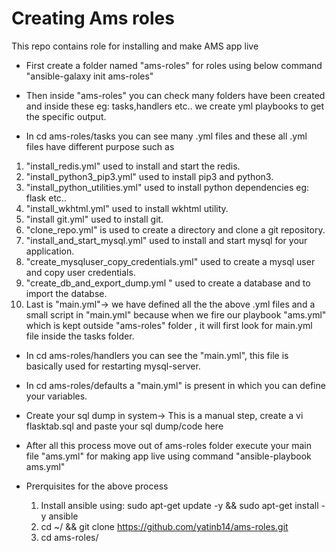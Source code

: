 # Creating Ams roles
  This repo contains role for installing and make AMS app live

- First create a folder named "ams-roles" for roles using below command
                     "ansible-galaxy init ams-roles"

- Then inside "ams-roles" you can check many folders have been created and inside these
  eg: tasks,handlers etc.. we create yml playbooks to get the specific output.
  
- In cd ams-roles/tasks  you can see many .yml files and these all .yml files have different purpose such as

1) "install_redis.yml" used to install and start the redis.
2) "install_python3_pip3.yml" used to install pip3 and python3.
3) "install_python_utilities.yml" used to install python dependencies eg: flask etc..
4) "install_wkhtml.yml" used to install wkhtml utility.
5) "install git.yml" used to install git.
6) "clone_repo.yml" is used to create a directory and clone a git repository.
7) "install_and_start_mysql.yml" used to install and start mysql for your application.
8) "create_mysqluser_copy_credentials.yml" used to create a mysql user and copy user credentials.
9) "create_db_and_export_dump.yml " used to create a database and to import the databse.
10) Last is "main.yml"-> we have defined all the the above .yml files and a small script in "main.yml" because when we fire our playbook "ams.yml" which is kept outside "ams-roles" folder , it will first look for main.yml file inside the tasks folder.

- In  cd ams-roles/handlers you can see the "main.yml", this file is basically used for restarting mysql-server.

- In cd ams-roles/defaults a "main.yml" is present in which you can define your variables.


- Create your sql dump in system->
  This is a manual step, create a vi flasktab.sql and paste your sql dump/code here

- After all this process move out of ams-roles folder execute your main file "ams.yml" for making app live using command
                 "ansible-playbook ams.yml"

- Prerquisites for the above process
  1) Install ansible using: sudo apt-get update -y && sudo apt-get install -y ansible
  2) cd ~/ && git clone https://github.com/yatinb14/ams-roles.git
  3) cd ams-roles/
